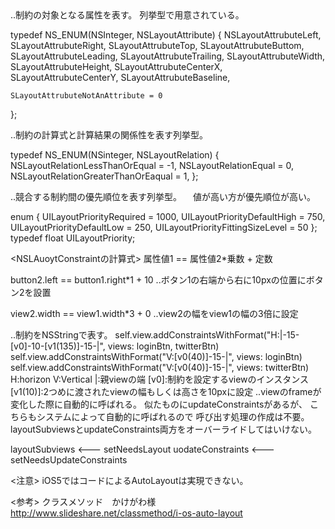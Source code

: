 <NSLayoutAttribute>
..制約の対象となる属性を表す。
  列挙型で用意されている。

typedef NS_ENUM(NSInteger, NSLayoutAttribute) {
    NSLayoutAttrubuteLeft,
    SLayoutAttrubuteRight,
    SLayoutAttrubuteTop,
    SLayoutAttrubuteButtom,
    SLayoutAttrubuteLeading,
    SLayoutAttrubuteTrailing,
    SLayoutAttrubuteWidth,
    SLayoutAttrubuteHeight,
    SLayoutAttrubuteCenterX,
    SLayoutAttrubuteCenterY,
    SLayoutAttrubuteBaseline,

    SLayoutAttrubuteNotAnAttribute = 0
};


<NSLayoutRelation>
..制約の計算式と計算結果の関係性を表す列挙型。

typedef NS_ENUM(NSinteger, NSLayoutRelation) {
    NSLayoutRelationLessThanOrEqual = -1,
    NSLayoutRelationEqual = 0,
    NSLayoutRelationGreaterThanOrEaqual = 1,
};


<NSLayoutPriority>
..競合する制約間の優先順位を表す列挙型。
　値が高い方が優先順位が高い。　

enum {
    UILayoutPriorityRequired = 1000,
    UILayoutPriorityDefaultHigh = 750,
    UILayoutPriorityDefaultLow = 250,
    UILayoutPriorityFittingSizeLevel = 50
};
typedef float UILayoutPriority;


<NSLAuoytConstraintの計算式>
属性値1 == 属性値2*乗数 + 定数

button2.left == button1.right*1 + 10
..ボタン1の右端から右に10pxの位置にボタン2を設置

view2.width == view1.width*3 + 0
..view2の幅をview1の幅の3倍に設定


<Visual Format Language>
..制約をNSStringで表す。
self.view.addConstraintsWithFormat("H:|-15-[v0]-10-[v1(135)]-15-|", views: loginBtn, twitterBtn)
		self.view.addConstraintsWithFormat("V:[v0(40)]-15-|", views: loginBtn)
		self.view.addConstraintsWithFormat("V:[v0(40)]-15-|", views: twitterBtn)
H:horizon
V:Vertical
|:親viewの端
[v0]:制約を設定するviewのインスタンス
[v1(10)]:2つめに渡されたviewの幅もしくは高さを10pxに設定


<layoutSubviews>
..viewのframeが変化した際に自動的に呼ばれる。
似たものにupdateConstraintsがあるが、
こちらもシステムによって自動的に呼ばれるので
呼び出す処理の作成は不要。
layoutSubviewsとupdateConstraints両方をオーバーライドしてはいけない。

layoutSubviews    <--- setNeedsLayout
uodateConstraints <--- setNeedsUpdateConstraints


<注意>
iOS5ではコードによるAutoLayoutは実現できない。

<参考>
クラスメソッド　かけがわ様
http://www.slideshare.net/classmethod/i-os-auto-layout



